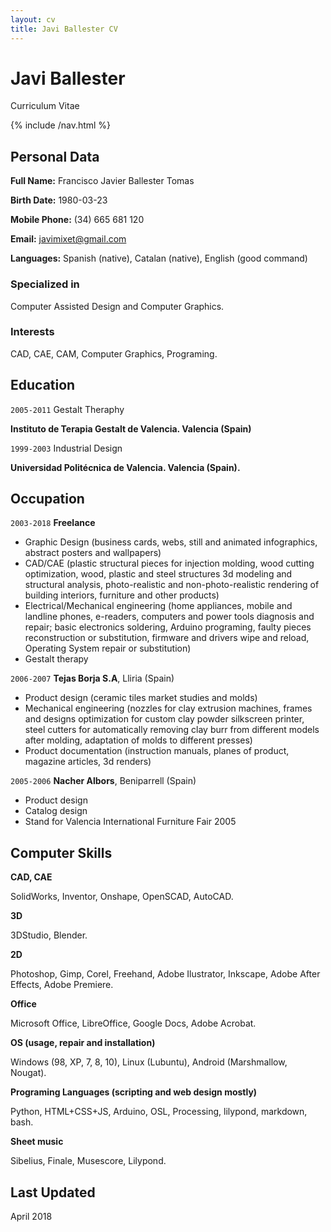 ```yaml
---
layout: cv
title: Javi Ballester CV
---
```


Javi Ballester
==============

Curriculum Vitae

{% include /nav.html %}

## Personal Data

**Full Name:** Francisco Javier Ballester Tomas

**Birth Date:** 1980-03-23

**Mobile Phone:** (34) 665 681 120

**Email:** javimixet@gmail.com

**Languages:** Spanish (native), Catalan (native), English (good command)
 

### Specialized in

Computer Assisted Design and Computer Graphics.


### Interests

CAD, CAE, CAM, Computer Graphics, Programing.


## Education

`2005-2011`
Gestalt Theraphy

**Instituto de Terapia Gestalt de Valencia. Valencia (Spain)**

`1999-2003`
Industrial Design

**Universidad Politécnica de Valencia. Valencia (Spain).**

<!-- `1991-2004`
Trumpet Player
**Pivate lessons with trumpet players Rafael Carreño, Salvador Verdú and David Pastor** -->

## Occupation

`2003-2018`
**Freelance**

- Graphic Design (business cards, webs, still and animated infographics, abstract posters and wallpapers)
- CAD/CAE (plastic structural pieces for injection molding, wood cutting optimization, wood, plastic and steel structures 3d modeling and structural analysis, photo-realistic and non-photo-realistic rendering of building interiors, furniture and other products)
- Electrical/Mechanical engineering (home appliances, mobile and landline phones, e-readers, computers and power tools diagnosis and repair; basic electronics soldering, Arduino programing, faulty pieces reconstruction or substitution, firmware and drivers wipe and reload, Operating System repair or substitution)
- Gestalt therapy
<!-- - Street bands and amateur funk-jazz bands trumpet player -->

`2006-2007`
**Tejas Borja S.A**, Lliria (Spain)

- Product design (ceramic tiles market studies and molds)
- Mechanical engineering (nozzles for clay extrusion machines, frames and designs optimization for custom clay powder silkscreen printer, steel cutters for automatically removing clay burr from different models after molding, adaptation of molds to different presses)
- Product documentation (instruction manuals, planes of product, magazine articles, 3d renders)

`2005-2006`
**Nacher Albors**, Beniparrell (Spain)

- Product design <!-- () -->
- Catalog design 
- Stand for Valencia International Furniture Fair 2005 <!-- (diseño, calculos y planimetria para decorado de conglomerado y estructura de tubo de aluminio) -->

<!-- `1999-2004`
**Different Companies**, Pedreguer, Calpe, Ondara, Denia (Spain)

- Summer months mason's peon and farm worker

`1998-1999`
**Vall de Laguar town hall**, Vall de Laguar (Spain)

- Waiter and manager of small swimming pool bar in summer months  -->


## Computer Skills

**CAD, CAE**

SolidWorks, Inventor, Onshape, OpenSCAD, AutoCAD.

**3D**

3DStudio, Blender.

**2D**
 
Photoshop, Gimp, Corel, Freehand, Adobe Ilustrator, Inkscape, Adobe After Effects, Adobe Premiere.

**Office**
 
Microsoft Office, LibreOffice, Google Docs, Adobe Acrobat.

**OS (usage, repair and installation)**
 
Windows (98, XP, 7, 8, 10), Linux (Lubuntu), Android (Marshmallow, Nougat).

**Programing Languages (scripting and web design mostly)**
 
Python, HTML+CSS+JS, Arduino, OSL, Processing, lilypond, markdown, bash.

**Sheet music**

Sibelius, Finale, Musescore, Lilypond.

## Last Updated

April 2018
